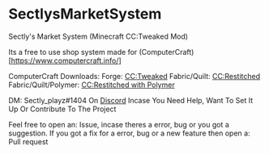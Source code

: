 # SectlysMarketSystem
Sectly's Market System (Minecraft CC:Tweaked Mod)

Its a free to use shop system made for (ComputerCraft)[https://www.computercraft.info/]

ComputerCraft Downloads:
Forge: [CC:Tweaked](https://modrinth.com/mod/cc-tweaked)
Fabric/Quilt: [CC:Restitched](https://modrinth.com/mod/cc-restitched)
Fabric/Quilt/Polymer: [CC:Restitched with Polymer](https://modrinth.com/mod/cc-polymer)

DM: Sectly_playz#1404 On [Discord](https://discord.com/) Incase You Need Help, Want To Set It Up Or Contribute To The Project

Feel free to open an: Issue, incase theres a error, bug or you got a suggestion.
If you got a fix for a error, bug or a new feature then open a: Pull request 

